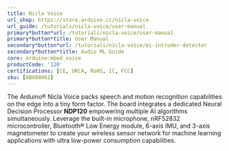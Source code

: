 ```yaml
---
title: Nicla Voice
url_shop: https://store.arduino.cc/nicla-voice
url_guide: /tutorials/nicla-voice/user-manual
primary*button*url: /tutorials/nicla-voice/user-manual
primary*button*title: User Manual
secondary*button*url: /tutorials/nicla-voice/ei-intruder-detector
secondary*button*title: Audio ML Guide
core: arduino:mbed_voice
productCode: '120'
certifications: [CE, UKCA, RoHS, IC, FCC]
sku: [ABX00061]
---
```


The Arduino® Nicla Voice packs speech and motion recognition capabilities on the edge into a tiny form factor. The board integrates a dedicated Neural Decision Processor **NDP120** empowering multiple AI algorithms simultaneously. Leverage the built-in microphone, nRF52832 microcontroller, Bluetooth® Low Energy module, 6-axis IMU, and 3-axis magnetometer to create your wireless sensor network for machine learning applications with ultra low-power consumption capabilities.